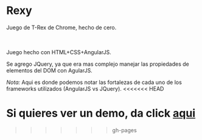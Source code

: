 # Rexy
Juego de T-Rex de Chrome, hecho de cero.

<br><br>
Juego hecho con HTML+CSS+AngularJS.

Se agrego JQuery, ya que era mas complejo manejar las propiedades de elementos del DOM con AgularJS.

<i>Nota:</i> Aqui es donde podemos notar las fortalezas de cada uno de los frameworks utilizados (AngularJS vs JQuery).
<<<<<<< HEAD

Si quieres ver un demo, da click <a href="http://tecnologer.github.io/Rexy/">aqui</a>
=======
>>>>>>> gh-pages
